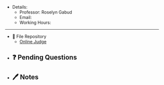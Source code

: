 - Details:
	- Professor: Roselyn Gabud
	- Email: 
	- Working Hours:

---

- 📂 File Repository
	- [Online Judge](https://oj.dcs.upd.edu.ph/)
- ❓ Pending Questions
	- 
- 🖊 Notes
	- 